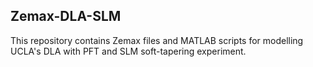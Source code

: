 ## Zemax-DLA-SLM 

This repository contains Zemax files and MATLAB scripts for modelling UCLA's DLA with PFT and SLM soft-tapering experiment.
